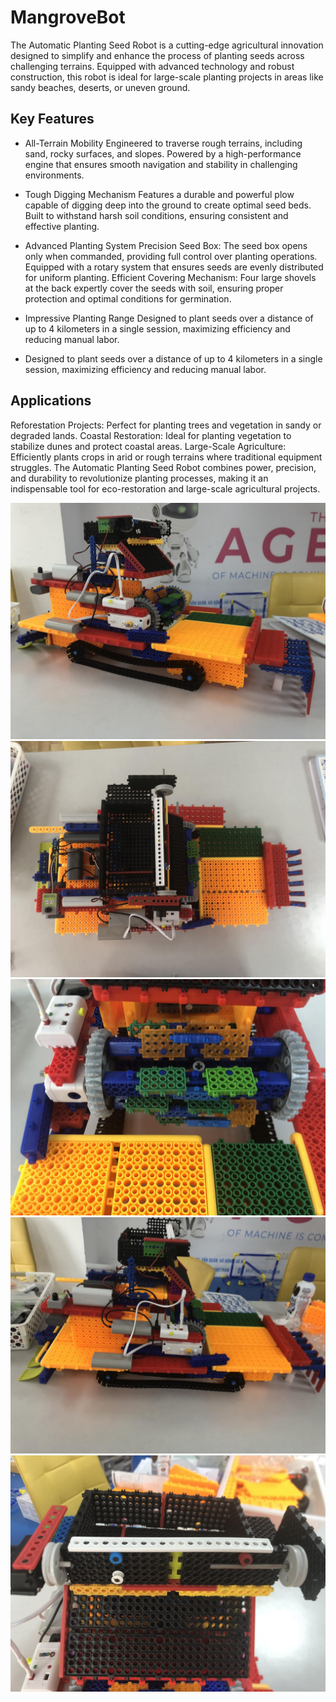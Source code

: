 # MangroveBot
The Automatic Planting Seed Robot is a cutting-edge agricultural innovation designed to simplify and enhance the process of planting seeds across challenging terrains. Equipped with advanced technology and robust construction, this robot is ideal for large-scale planting projects in areas like sandy beaches, deserts, or uneven ground.
## Key Features

- All-Terrain Mobility
Engineered to traverse rough terrains, including sand, rocky surfaces, and slopes.
Powered by a high-performance engine that ensures smooth navigation and stability in challenging environments.
-  Tough Digging Mechanism
Features a durable and powerful plow capable of digging deep into the ground to create optimal seed beds.
Built to withstand harsh soil conditions, ensuring consistent and effective planting.

- Advanced Planting System
Precision Seed Box:
The seed box opens only when commanded, providing full control over planting operations.
Equipped with a rotary system that ensures seeds are evenly distributed for uniform planting.
Efficient Covering Mechanism:
Four large shovels at the back expertly cover the seeds with soil, ensuring proper protection and optimal conditions for germination.
- Impressive Planting Range
Designed to plant seeds over a distance of up to 4 kilometers in a single session, maximizing efficiency and reducing manual labor.
- Designed to plant seeds over a distance of up to 4 kilometers in a single session, maximizing efficiency and reducing manual labor.
## Applications
Reforestation Projects: Perfect for planting trees and vegetation in sandy or degraded lands.
Coastal Restoration: Ideal for planting vegetation to stabilize dunes and protect coastal areas.
Large-Scale Agriculture: Efficiently plants crops in arid or rough terrains where traditional equipment struggles.
The Automatic Planting Seed Robot combines power, precision, and durability to revolutionize planting processes, making it an indispensable tool for eco-restoration and large-scale agricultural projects.

![demo](https://github.com/picard587/MangroveBot/blob/main/A.jpg?raw=true)
![demo](https://github.com/picard587/MangroveBot/blob/main/B.jpg?raw=true)
![demo](https://github.com/picard587/MangroveBot/blob/main/C.jpg?raw=true)
![demo](https://github.com/picard587/MangroveBot/blob/main/D.jpg?raw=true)
![demo](https://github.com/picard587/MangroveBot/blob/main/E.jpg?raw=true)




